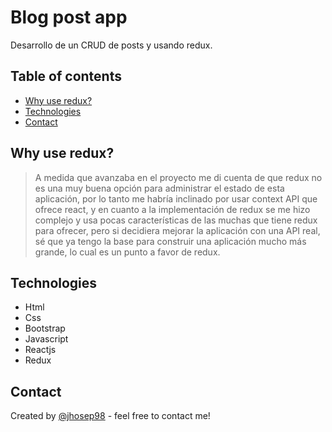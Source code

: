 # Blog post app

Desarrollo de un CRUD de posts y usando redux.

## Table of contents

- [Why use redux?](#Why-use-redux)
- [Technologies](#technologies)
- [Contact](#contact)

## Why use redux?

> A medida que avanzaba en el proyecto me di cuenta de que redux no es una muy buena opción para administrar el estado de esta aplicación, por lo tanto me habría inclinado por usar context API que ofrece react, y en cuanto a la implementación de redux se me hizo complejo y usa pocas características de las muchas que tiene redux para ofrecer, pero si decidiera mejorar la aplicación con una API real, sé que ya tengo la base para construir una aplicación mucho más grande, lo cual es un punto a favor de redux.

## Technologies

- Html
- Css
- Bootstrap
- Javascript
- Reactjs
- Redux

## Contact

Created by [@jhosep98](https://jhosep98.github.io/jdb-portfolio/) - feel free to contact me!
